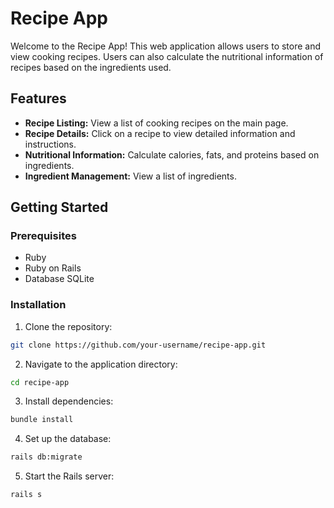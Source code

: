 # Recipe App

Welcome to the Recipe App! This web application allows users to store and view cooking recipes. Users can also calculate the nutritional information of recipes based on the ingredients used.

## Features

- **Recipe Listing:** View a list of cooking recipes on the main page.
- **Recipe Details:** Click on a recipe to view detailed information and instructions.
- **Nutritional Information:** Calculate calories, fats, and proteins based on ingredients.
- **Ingredient Management:** View a list of ingredients.

## Getting Started

### Prerequisites

- Ruby
- Ruby on Rails
- Database SQLite

### Installation

1. Clone the repository:

```bash
git clone https://github.com/your-username/recipe-app.git
```
2. Navigate to the application directory:

```bash
cd recipe-app
```

3. Install dependencies:

```bash
bundle install
```

4. Set up the database:

```bash
rails db:migrate
```

5. Start the Rails server:

```bash
rails s
```
